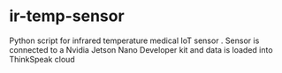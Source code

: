 # ir-temp-sensor
 Python script for infrared temperature medical IoT sensor . Sensor is connected to a Nvidia Jetson Nano Developer kit and data is loaded into ThinkSpeak cloud

